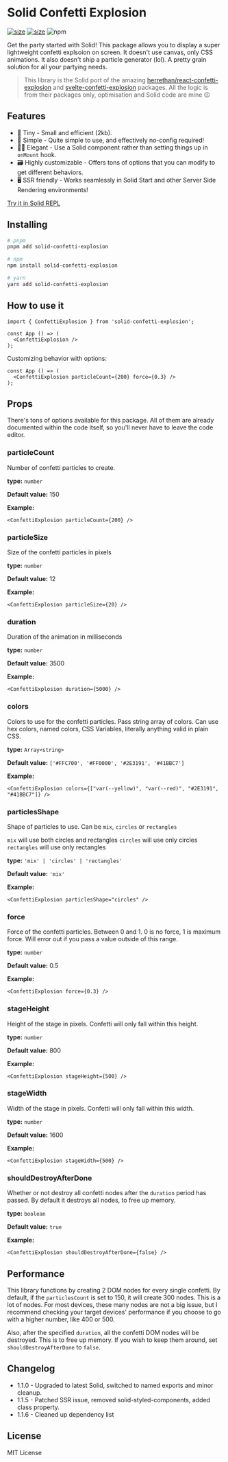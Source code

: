 # Solid Confetti Explosion

[![size](https://img.shields.io/bundlephobia/minzip/solid-confetti-explosion@%5E1.0.3?style=for-the-badge)](https://bundlephobia.com/package/solid-confetti-explosion)
[![size](https://img.shields.io/npm/v/solid-confetti-explosion?style=for-the-badge)](https://www.npmjs.com/package/solid-confetti-explosion)
![npm](https://img.shields.io/npm/dw/solid-confetti-explosion?style=for-the-badge)

Get the party started with Solid! This package allows you to display a super lightweight confetti explsoion on screen. It doesn't use canvas, only CSS animations. It also doesn't ship a particle generator (lol). A pretty grain solution for all your partying needs.

> This library is the Solid port of the amazing [herrethan/react-confetti-explosion](https://github.com/herrethan/react-confetti-explosion#readme) and [svelte-confetti-explosion](https://github.com/PuruVJ/svelte-confetti-explosion) packages. All the logic is from their packages only, optimisation and Solid code are mine 😉

## Features

- 🤏 Tiny - Small and efficient (2kb).
- 🐇 Simple - Quite simple to use, and effectively no-config required!
- 🧙‍♀️ Elegant - Use a Solid component rather than setting things up in `onMount` hook.
- 🗃️ Highly customizable - Offers tons of options that you can modify to get different behaviors.
- 🖥️ SSR friendly - Works seamlessly in Solid Start and other Server Side Rendering environments!

[Try it in Solid REPL](https://playground.solidjs.com/?hash=-786404954&version=1.4.1)

## Installing

```bash
# pnpm
pnpm add solid-confetti-explosion

# npm
npm install solid-confetti-explosion

# yarn
yarn add solid-confetti-explosion
```

## How to use it

```tsx
import { ConfettiExplosion } from 'solid-confetti-explosion';

const App () => (
  <ConfettiExplosion />
);
```

Customizing behavior with options:

```tsx
const App () => (
  <ConfettiExplosion particleCount={200} force={0.3} />
);
```

## Props

There's tons of options available for this package. All of them are already documented within the code itself, so you'll never have to leave the code editor.

### particleCount

Number of confetti particles to create.

**type:** `number`

**Default value:** 150

**Example:**

```tsx
<ConfettiExplosion particleCount={200} />
```

### particleSize

Size of the confetti particles in pixels

**type:** `number`

**Default value:** 12

**Example:**

```tsx
<ConfettiExplosion particleSize={20} />
```

### duration

Duration of the animation in milliseconds

**type:** `number`

**Default value:** 3500

**Example:**

```tsx
<ConfettiExplosion duration={5000} />
```

### colors

Colors to use for the confetti particles. Pass string array of colors. Can use hex colors, named colors, CSS Variables, literally anything valid in plain CSS.

**type:** `Array<string>`

**Default value:** `['#FFC700', '#FF0000', '#2E3191', '#41BBC7']`

**Example:**

```tsx
<ConfettiExplosion colors={["var(--yellow)", "var(--red)", "#2E3191", "#41BBC7"]} />
```

### particlesShape

Shape of particles to use. Can be `mix`, `circles` or `rectangles`

`mix` will use both circles and rectangles
`circles` will use only circles
`rectangles` will use only rectangles

**type:** `'mix' | 'circles' | 'rectangles'`

**Default value:** `'mix'`

**Example:**

```tsx
<ConfettiExplosion particlesShape="circles" />
```

### force

Force of the confetti particles. Between 0 and 1. 0 is no force, 1 is maximum force. Will error out if you pass a value outside of this range.

**type:** `number`

**Default value:** 0.5

**Example:**

```tsx
<ConfettiExplosion force={0.3} />
```

### stageHeight

Height of the stage in pixels. Confetti will only fall within this height.

**type:** `number`

**Default value:** 800

**Example:**

```tsx
<ConfettiExplosion stageHeight={500} />
```

### stageWidth

Width of the stage in pixels. Confetti will only fall within this width.

**type:** `number`

**Default value:** 1600

**Example:**

```tsx
<ConfettiExplosion stageWidth={500} />
```

### shouldDestroyAfterDone

Whether or not destroy all confetti nodes after the `duration` period has passed. By default it destroys all nodes, to free up memory.

**type:** `boolean`

**Default value:** `true`

**Example:**

```tsx
<ConfettiExplosion shouldDestroyAfterDone={false} />
```

## Performance

This library functions by creating 2 DOM nodes for every single confetti. By default, if the `particlesCount` is set to 150, it will create 300 nodes. This is a lot of nodes. For most devices, these many nodes are not a big issue, but I recommend checking your target devices' performance if you choose to go with a higher number, like 400 or 500.

Also, after the specified `duration`, all the confetti DOM nodes will be destroyed. This is to free up memory. If you wish to keep them around, set `shouldDestroyAfterDone` to `false`.

## Changelog

- 1.1.0 - Upgraded to latest Solid, switched to named exports and minor cleanup.
- 1.1.5 - Patched SSR issue, removed solid-styled-components, added class property.
- 1.1.6 - Cleaned up dependency list

## License

MIT License
